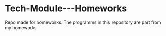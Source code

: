 # Tech-Module---Homeworks
Repo made for homeworks.
The programms in this repository are part from my homeworks 

